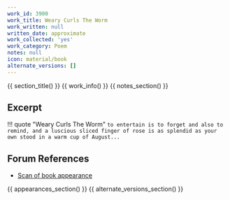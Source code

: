 ```yaml
---
work_id: 3900
work_title: Weary Curls The Worm
work_written: null
written_date: approximate
work_collected: 'yes'
work_category: Poem
notes: null
icon: material/book
alternate_versions: []
---
```


{{ section_title() }}
{{ work_info() }}
{{ notes_section() }}
## Excerpt
!!! quote "Weary Curls The Worm"
    ```
    to entertain is to forget and also to
    remind, and a luscious sliced finger of rose
    is as splendid as your own
    stood in a warm cup of August...
    ```

## Forum References
- [Scan of book appearance](https://bukowskiforum.com/threads/poems-written-before-jumping-kite-string-weary-curls-the-worm-poem-for-the-future-red-violets-boiling-the-hairy-hairy-fist.12487/#post-166938)

{{ appearances_section() }}
{{ alternate_versions_section() }}